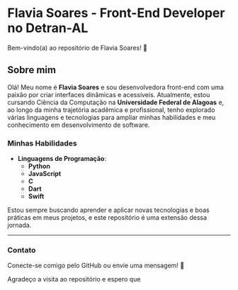 # Flavia Soares - Front-End Developer no Detran-AL

Bem-vindo(a) ao repositório de Flavia Soares! 🚀

## Sobre mim

Olá! Meu nome é **Flavia Soares** e sou desenvolvedora front-end com uma paixão por criar interfaces dinâmicas e acessíveis. Atualmente, estou cursando Ciência da Computação na **Universidade Federal de Alagoas** e, ao longo da minha trajetória acadêmica e profissional, tenho explorado várias linguagens e tecnologias para ampliar minhas habilidades e meu conhecimento em desenvolvimento de software.

### Minhas Habilidades

- **Linguagens de Programação**:  
  - **Python**
  - **JavaScript**
  - **C**
  - **Dart**
  - **Swift**

Estou sempre buscando aprender e aplicar novas tecnologias e boas práticas em meus projetos, e este repositório é uma extensão dessa jornada.

---

### Contato

Conecte-se comigo pelo GitHub ou envie uma mensagem! 🚀

Agradeço a visita ao repositório e espero que
